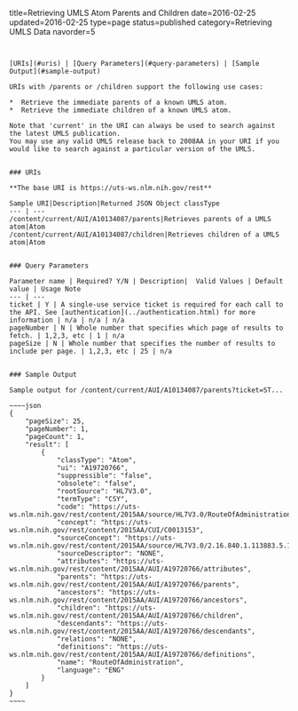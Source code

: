 title=Retrieving UMLS Atom Parents and Children
date=2016-02-25
updated=2016-02-25
type=page
status=published
category=Retrieving UMLS Data
navorder=5
~~~~~~


[URIs](#uris) | [Query Parameters](#query-parameters) | [Sample Output](#sample-output)

URIs with /parents or /children support the following use cases:

*  Retrieve the immediate parents of a known UMLS atom.
*  Retrieve the immediate children of a known UMLS atom.

Note that 'current' in the URI can always be used to search against the latest UMLS publication.
You may use any valid UMLS release back to 2008AA in your URI if you would like to search against a particular version of the UMLS.


### URIs

**The base URI is https://uts-ws.nlm.nih.gov/rest**

Sample URI|Description|Returned JSON Object classType
--- | ---
/content/current/AUI/A10134087/parents|Retrieves parents of a UMLS atom|Atom
/content/current/AUI/A10134087/children|Retrieves children of a UMLS atom|Atom


### Query Parameters

Parameter name | Required? Y/N | Description|  Valid Values | Default value | Usage Note
--- | ---
ticket | Y | A single-use service ticket is required for each call to the API. See [authentication](../authentication.html) for more information | n/a | n/a | n/a
pageNumber | N | Whole number that specifies which page of results to fetch. | 1,2,3, etc | 1 | n/a
pageSize | N | Whole number that specifies the number of results to include per page. | 1,2,3, etc | 25 | n/a


### Sample Output

Sample output for /content/current/AUI/A10134087/parents?ticket=ST...

~~~~json
{
    "pageSize": 25,
    "pageNumber": 1,
    "pageCount": 1,
    "result": [
        {
            "classType": "Atom",
            "ui": "A19720766",
            "suppressible": "false",
            "obsolete": "false",
            "rootSource": "HL7V3.0",
            "termType": "CSY",
            "code": "https://uts-ws.nlm.nih.gov/rest/content/2015AA/source/HL7V3.0/RouteOfAdministration",
            "concept": "https://uts-ws.nlm.nih.gov/rest/content/2015AA/CUI/C0013153",
            "sourceConcept": "https://uts-ws.nlm.nih.gov/rest/content/2015AA/source/HL7V3.0/2.16.840.1.113883.5.112",
            "sourceDescriptor": "NONE",
            "attributes": "https://uts-ws.nlm.nih.gov/rest/content/2015AA/AUI/A19720766/attributes",
            "parents": "https://uts-ws.nlm.nih.gov/rest/content/2015AA/AUI/A19720766/parents",
            "ancestors": "https://uts-ws.nlm.nih.gov/rest/content/2015AA/AUI/A19720766/ancestors",
            "children": "https://uts-ws.nlm.nih.gov/rest/content/2015AA/AUI/A19720766/children",
            "descendants": "https://uts-ws.nlm.nih.gov/rest/content/2015AA/AUI/A19720766/descendants",
            "relations": "NONE",
            "definitions": "https://uts-ws.nlm.nih.gov/rest/content/2015AA/AUI/A19720766/definitions",
            "name": "RouteOfAdministration",
            "language": "ENG"
        }
    ]
}
~~~~


